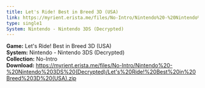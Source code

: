 ```yaml
---
title: Let's Ride! Best in Breed 3D (USA)
link: https://myrient.erista.me/files/No-Intro/Nintendo%20-%20Nintendo%203DS%20(Decrypted)/Let's%20Ride!%20Best%20in%20Breed%203D%20(USA).zip
type: single1
System: Nintendo - Nintendo 3DS (Decrypted)
---
```

<b>Game:</b> Let's Ride! Best in Breed 3D (USA)<br>
<b>System:</b> Nintendo - Nintendo 3DS (Decrypted)<br>
<b>Collection:</b> No-Intro<br>
<b>Download:</b> https://myrient.erista.me/files/No-Intro/Nintendo%20-%20Nintendo%203DS%20(Decrypted)/Let's%20Ride!%20Best%20in%20Breed%203D%20(USA).zip